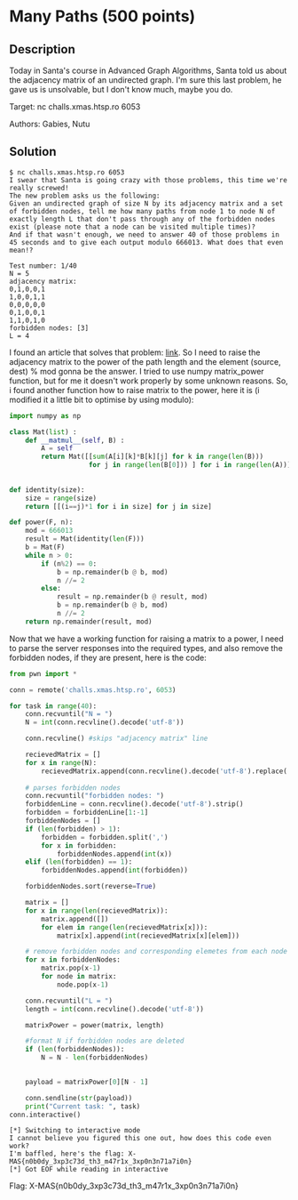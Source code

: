 # Many Paths (500 points)

## Description

Today in Santa's course in Advanced Graph Algorithms, Santa told us about the adjacency matrix of an undirected graph. I'm sure this last problem, he gave us is unsolvable, but I don't know much, maybe you do.

Target: nc challs.xmas.htsp.ro 6053

Authors: Gabies, Nutu

## Solution

```shell
$ nc challs.xmas.htsp.ro 6053
I swear that Santa is going crazy with those problems, this time we're really screwed!
The new problem asks us the following:
Given an undirected graph of size N by its adjacency matrix and a set of forbidden nodes, tell me how many paths from node 1 to node N of exactly length L that don't pass through any of the forbidden nodes exist (please note that a node can be visited multiple times)?
And if that wasn't enough, we need to answer 40 of those problems in 45 seconds and to give each output modulo 666013. What does that even mean!?

Test number: 1/40
N = 5
adjacency matrix:
0,1,0,0,1
1,0,0,1,1
0,0,0,0,0
0,1,0,0,1
1,1,0,1,0
forbidden nodes: [3]
L = 4
```

I found an article that solves that problem: [link](https://cp-algorithms.com/graph/fixed_length_paths.html). So I need to raise the adjacency matrix to the power of the path length and the element (source, dest) % mod gonna be the answer. I tried to use numpy matrix_power function, but for me it doesn't work properly by some unknown reasons. So, i found another function how to raise matrix to the power, here it is (i modified it a little bit to optimise by using modulo):

```python
import numpy as np

class Mat(list) :
    def __matmul__(self, B) :
        A = self
        return Mat([[sum(A[i][k]*B[k][j] for k in range(len(B)))
                    for j in range(len(B[0])) ] for i in range(len(A))])
 
 
def identity(size):
    size = range(size)
    return [[(i==j)*1 for i in size] for j in size]

def power(F, n):
    mod = 666013
    result = Mat(identity(len(F)))
    b = Mat(F)
    while n > 0:
        if (n%2) == 0:
            b = np.remainder(b @ b, mod)
            n //= 2
        else:
            result = np.remainder(b @ result, mod)
            b = np.remainder(b @ b, mod)
            n //= 2
    return np.remainder(result, mod)
```

Now that we have a working function for raising a matrix to a power, I need to parse the server responses into the required types, and also remove the forbidden nodes, if they are present, here is the code:

```python
from pwn import *

conn = remote('challs.xmas.htsp.ro', 6053)

for task in range(40):
    conn.recvuntil("N = ")
    N = int(conn.recvline().decode('utf-8'))

    conn.recvline() #skips "adjacency matrix" line

    recievedMatrix = []
    for x in range(N):
        recievedMatrix.append(conn.recvline().decode('utf-8').replace('\n', '').split(','))
    
    # parses forbidden nodes
    conn.recvuntil("forbidden nodes: ")
    forbiddenLine = conn.recvline().decode('utf-8').strip()
    forbidden = forbiddenLine[1:-1]
    forbiddenNodes = []
    if (len(forbidden) > 1):
        forbidden = forbidden.split(',')
        for x in forbidden:
            forbiddenNodes.append(int(x))
    elif (len(forbidden) == 1):
        forbiddenNodes.append(int(forbidden))

    forbiddenNodes.sort(reverse=True)

    matrix = []
    for x in range(len(recievedMatrix)):
        matrix.append([])
        for elem in range(len(recievedMatrix[x])):
            matrix[x].append(int(recievedMatrix[x][elem]))

    # remove forbidden nodes and corresponding elemetes from each node
    for x in forbiddenNodes:
        matrix.pop(x-1)
        for node in matrix:
            node.pop(x-1)

    conn.recvuntil("L = ")
    length = int(conn.recvline().decode('utf-8'))

    matrixPower = power(matrix, length)

    #format N if forbidden nodes are deleted
    if (len(forbiddenNodes)):
        N = N - len(forbiddenNodes)

    
    payload = matrixPower[0][N - 1]

    conn.sendline(str(payload))
    print("Current task: ", task)
conn.interactive()
```

```shell
[*] Switching to interactive mode
I cannot believe you figured this one out, how does this code even work?
I'm baffled, here's the flag: X-MAS{n0b0dy_3xp3c73d_th3_m47r1x_3xp0n3n71a7i0n}
[*] Got EOF while reading in interactive
```

Flag: X-MAS\{n0b0dy_3xp3c73d_th3_m47r1x_3xp0n3n71a7i0n}
